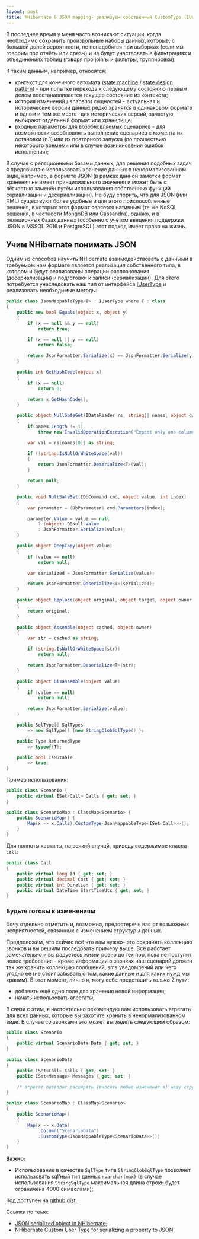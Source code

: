 ```yaml
---
layout: post
title: NHibernate & JSON mapping- реализуем собственный CustomType (IUserType)
---
```


В последнее время у меня часто возникают ситуации, когда необходимо сохранить произвольные наборы данных, которые, с большей долей вероятности, не понадобятся при выборках (если мы говорим про отчёты или срезы) и не будут участвовать в фильтрациях и объединениях таблиц (говоря про join'ы и фильтры, группировки).

К таким данным, например, относятся:

- контекст для конечного автомата ([state machine](https://en.wikipedia.org/wiki/Finite-state_machine) / [state design pattern](https://en.wikipedia.org/wiki/State_pattern)) - при попытке перехода к следующему состоянию первым делом восстанавливается текущее состояние из контекста;
- история изменений / snapshot сущностей - актуальная и исторические версии данных редко хранятся в одинаковом формате и одном и том же месте- для исторических версий, зачастую, выбирают отдельный формат или хранилище;
- входные параметры для возобновляемых сценариев - для возможности возобновлять выполнение сценариев с момента их остановки (п.1) или их повторного запуска (по прошествию некоторого времеми или в случае возникновения ошибок исполнения);

В случае с реляционными базами данных, для решения подобных задач я предпочитаю использовать хранение данных в ненормализованном виде, например, в формате JSON (в рамках данной заметки формат хранения не имеет принципиального значения и может быть с лёгкостью заменён путём использования собственных функций сериализации и десериализации). Не буду спорить, что для JSON (или XML) существуют более удобные и для этого приспособленные решения, в которых этот формат является нативным (те же NoSQL решения, в частности MongoDB или Cassandra), однако, и в реляционных базах данных (особенно с учётом введения поддержки JSON в MSSQL 2016 и PostgreSQL) этот подход имеет право на жизнь.

## Учим NHibernate понимать JSON

Одним из способов научить NHibernate взаимодействовать с данными в требуемом нам формате является реализация собственного типа, в котором и будут реализованы операции распознования (десериализации) и подготовки к записи (сериализации). Для этого потребуется унаследовать наш тип от интерфейса [IUserType](https://github.com/nhibernate/nhibernate-core/blob/b08e2b9a94b75fed21a455daaef320cb0df105a3/src/NHibernate/UserTypes/IUserType.cs) и реализовать необходимые методы:

```c#
public class JsonMappableType<T> : IUserType where T : class
{
    public new bool Equals(object x, object y)
    {
        if (x == null && y == null)
            return true;

        if (x == null || y == null)
            return false;

        return JsonFormatter.Serialize(x) == JsonFormatter.Serialize(y);
    }

    public int GetHashCode(object x)
    {
        if (x == null)
            return 0;

        return x.GetHashCode();
    }

    public object NullSafeGet(IDataReader rs, string[] names, object owner)
    {
        if(names.Length != 1)
            throw new InvalidOperationException("Expect only one column");

        var val = rs[names[0]] as string;

        if (!string.IsNullOrWhiteSpace(val))
        {
            return JsonFormatter.Deserialize<T>(val);
        }

        return null;
    }

    public void NullSafeSet(IDbCommand cmd, object value, int index)
    {
        var parameter = (DbParameter) cmd.Parameters[index];

        parameter.Value = value == null 
            ? (object) DBNull.Value 
            : JsonFormatter.Serialize(value);
    }

    public object DeepCopy(object value)
    {
        if (value == null)
            return null;

        var serialized = JsonFormatter.Serialize(value);

        return JsonFormatter.Deserialize<T>(serialized);
    }

    public object Replace(object original, object target, object owner)
    {
        return original;
    }

    public object Assemble(object cached, object owner)
    {
        var str = cached as string;

        if (string.IsNullOrWhiteSpace(str))
            return null;

        return JsonFormatter.Deserialize<T>(str);
    }

    public object Disassemble(object value)
    {
        if (value == null)
            return null;

        return JsonFormatter.Serialize(value);
    }

    public SqlType[] SqlTypes 
        => new SqlType[] {new StringClobSqlType() };

    public Type ReturnedType 
        => typeof(T);

    public bool IsMutable 
        => true;
}
```

Пример использования:

```c#
public class Scenario {
    public virtual ISet<Call> Calls { get; set; }
}

public class ScenarioMap : ClassMap<Scenario> {
    public ScenarioMap() {
        Map(x => x.Calls).CustomType<JsonMappableType<ISet<Call>>>();
    }
}
```

Для полноты картины, на всякий случай, приведу содержимое класса `Call`:

```c#
public class Call
{
    public virtual long Id { get; set; }
    public virtual decimal Cost { get; set; }
    public virtual int Duration { get; set; }
    public virtual DateTime StartTimeUtc { get; set; }
}
```

### Будьте готовы к изменениям

Хочу отдельно отметить и, возможно, предостеречь вас от возможных неприятностей, связанных с изменением структуры данных. 

Предположим, что сейчас всё что вам нужно- это сохранять коллекцию звонков и вы решили последовать примеру выше. Всё работает замечательно и вы радуетесь жизни ровно до тех пор, пока не поступит новое требование - кроме информации о звонках наш сценарий должен так же хранить коллекцию сообщений, sms уведомлений или чего угодно её (не стоит забывать о том, какие данные и для каких нужд мы храним). В этот момент, лично я, могу себе представить только 2 пути:
- добавить ещё одно поле для хранения новой информации;
- начать использовать агрегаты;

В связи с этим, я настоятельно рекомендую вам использовать агрегаты для всех данных, которые вы захотите хранить в ненормализованном виде. В случае со звонками это может выглядеть следующим образом:

```c#
public class Scenario
{
    public virtual ScenarioData Data { get; set; }
}

public class ScenarioData
{
    public ISet<Call> Calls { get; set; }
    public ISet<Message> Messages { get; set; }

    /* агрегат позволит расширять (вносить любые изменения в) нашу структуру данных */
}

public class ScenarioMap : ClassMap<Scenario>
{
    public ScenarioMap()
    {
        Map(x => x.Data)
            .Column("ScenarioData")
            .CustomType<JsonMappableType<ScenarioData>>();
    }
}
```

**Важно:**
- Использование в качестве `SqlType` типа `StringClobSqlType` позволяет использовать sql'ный тип данных `nvarchar(max)` (в случае использования `StringSqlType` максимальная длина строки будет ограничена 4000 символами);

Код доступен на [github gist](https://gist.github.com/FSou1/9e5b646ab4ccc47bf0fccda6c3a77d66).

Ссылки по теме:
- [JSON serialized object in NHibernate](http://blog.denouter.net/2015/03/json-serialized-object-in-nhibernate.html);
- [NHibernate Custom User Type for serializing a property to JSON](https://gist.github.com/phillip-haydon/1936188).